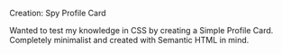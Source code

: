 Creation: Spy Profile Card

Wanted to test my knowledge in CSS by creating a Simple Profile Card.
Completely minimalist and created with Semantic HTML in mind.